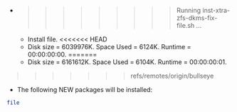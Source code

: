 * >>>>>>>>> Running inst-xtra-zfs-dkms-fix-file.sh ...
  * Install file.
<<<<<<< HEAD
  * Disk size = 6039976K. Space Used = 6124K. Runtime = 00:00:00:00.
=======
  * Disk size = 6161612K. Space Used = 6104K. Runtime = 00:00:00:01.
>>>>>>> refs/remotes/origin/bullseye
  * The following NEW packages will be installed:
  ```bash
file
  ```
